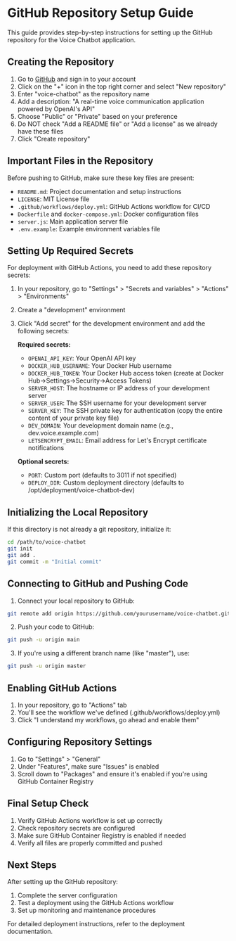 # GitHub Repository Setup Guide

This guide provides step-by-step instructions for setting up the GitHub repository for the Voice Chatbot application.

## Creating the Repository

1. Go to [GitHub](https://github.com) and sign in to your account
2. Click on the "+" icon in the top right corner and select "New repository"
3. Enter "voice-chatbot" as the repository name
4. Add a description: "A real-time voice communication application powered by OpenAI's API"
5. Choose "Public" or "Private" based on your preference
6. Do NOT check "Add a README file" or "Add a license" as we already have these files
7. Click "Create repository"

## Important Files in the Repository

Before pushing to GitHub, make sure these key files are present:

- `README.md`: Project documentation and setup instructions
- `LICENSE`: MIT License file
- `.github/workflows/deploy.yml`: GitHub Actions workflow for CI/CD
- `Dockerfile` and `docker-compose.yml`: Docker configuration files
- `server.js`: Main application server file
- `.env.example`: Example environment variables file

## Setting Up Required Secrets

For deployment with GitHub Actions, you need to add these repository secrets:

1. In your repository, go to "Settings" > "Secrets and variables" > "Actions" > "Environments"
2. Create a "development" environment
3. Click "Add secret" for the development environment and add the following secrets:

   **Required secrets:**
   - `OPENAI_API_KEY`: Your OpenAI API key
   - `DOCKER_HUB_USERNAME`: Your Docker Hub username
   - `DOCKER_HUB_TOKEN`: Your Docker Hub access token (create at Docker Hub→Settings→Security→Access Tokens)
   - `SERVER_HOST`: The hostname or IP address of your development server
   - `SERVER_USER`: The SSH username for your development server
   - `SERVER_KEY`: The SSH private key for authentication (copy the entire content of your private key file)
   - `DEV_DOMAIN`: Your development domain name (e.g., dev.voice.example.com)
   - `LETSENCRYPT_EMAIL`: Email address for Let's Encrypt certificate notifications

   **Optional secrets:**
   - `PORT`: Custom port (defaults to 3011 if not specified)
   - `DEPLOY_DIR`: Custom deployment directory (defaults to /opt/deployment/voice-chatbot-dev)

## Initializing the Local Repository

If this directory is not already a git repository, initialize it:

```bash
cd /path/to/voice-chatbot
git init
git add .
git commit -m "Initial commit"
```

## Connecting to GitHub and Pushing Code

1. Connect your local repository to GitHub:

```bash
git remote add origin https://github.com/yourusername/voice-chatbot.git
```

2. Push your code to GitHub:

```bash
git push -u origin main
```

3. If you're using a different branch name (like "master"), use:

```bash
git push -u origin master
```

## Enabling GitHub Actions

1. In your repository, go to "Actions" tab
2. You'll see the workflow we've defined (.github/workflows/deploy.yml)
3. Click "I understand my workflows, go ahead and enable them"

## Configuring Repository Settings

1. Go to "Settings" > "General"
2. Under "Features", make sure "Issues" is enabled
3. Scroll down to "Packages" and ensure it's enabled if you're using GitHub Container Registry

## Final Setup Check

1. Verify GitHub Actions workflow is set up correctly
2. Check repository secrets are configured
3. Make sure GitHub Container Registry is enabled if needed
4. Verify all files are properly committed and pushed

## Next Steps

After setting up the GitHub repository:

1. Complete the server configuration
2. Test a deployment using the GitHub Actions workflow
3. Set up monitoring and maintenance procedures

For detailed deployment instructions, refer to the deployment documentation.